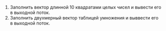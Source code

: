 1) Заполнить вектор длинной 10 квадратами целых чисел и вывести его в выходной поток.
2) Заполнить двухмерный вектор таблицей умножения и выввести его в выходной поток.
